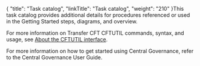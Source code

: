 {
    "title": "Task catalog",
    "linkTitle": "Task catalog",
    "weight": "210"
}This task catalog provides additional details for procedures referenced or used in the Getting Started steps, diagrams, and overview.

For more information on Transfer CFT CFTUTIL commands, syntax, and usage, see [About the CFTUTIL interface](../../../c_intro_userinterfaces/about_cftutil).

For more information on how to get started using <span class="mc-variable suite_variables.Central_GovernanceName variable">Central Governance</span>, refer to the <span class="mc-variable suite_variables.Central_GovernanceName variable">Central Governance</span> <span class="mc-variable suite_variables.DocTypeUser variable">User Guide</span>.
